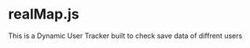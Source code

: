 # realMap.js
This is a Dynamic User Tracker built to check save data of diffrent users 
<!-- ss -->
